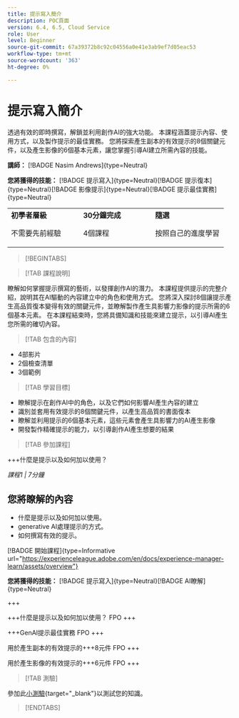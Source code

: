 ```yaml
---
title: 提示寫入簡介
description: POC頁面
version: 6.4, 6.5, Cloud Service
role: User
level: Beginner
source-git-commit: 67a39372b8c92c04556a0e41e3ab9ef7d05eac53
workflow-type: tm+mt
source-wordcount: '363'
ht-degree: 0%

---
```



# 提示寫入簡介

透過有效的即時撰寫，解鎖並利用創作AI的強大功能。 本課程涵蓋提示內容、使用方式，以及製作提示的最佳實務。 您將探索產生副本的有效提示的8個關鍵元件，以及產生影像的6個基本元素，讓您掌握引導AI建立所需內容的技能。

**講師：** [!BADGE Nasim Andrews]{type=Neutral}

**您將獲得的技能：** [!BADGE 提示寫入]{type=Neutral}[!BADGE 提示復本]{type=Neutral}[!BADGE 影像提示]{type=Neutral}[!BADGE 提示最佳實務]{type=Neutral}

<table>
    <tr>
        <td width="33%">
            <strong>初學者層級</strong>            
            <p>不需要先前經驗<p>
        </td>
          <td width="33%">
            <strong>30分鐘完成</strong>
            <p>4個課程<p>
        </td>
        <td width="33%">
            <strong>隨選</strong>
            <p>按照自己的進度學習<p>
        </td>
    </tr>
</table>

>[!BEGINTABS]

>[!TAB 課程說明]

瞭解如何掌握提示撰寫的藝術，以發揮創作AI的潛力。 本課程提供提示的完整介紹，說明其在AI驅動的內容建立中的角色和使用方式。 您將深入探討8個讓提示產生高品質復本變得有效的關鍵元件，並瞭解製作產生具影響力影像的提示所需的6個基本元素。 在本課程結束時，您將具備知識和技能來建立提示，以引導AI產生您所需的確切內容。

>[!TAB 包含的內容]

* 4部影片
* 2個檢查清單
* 3個範例

>[!TAB 學習目標]

* 瞭解提示在創作AI中的角色，以及它們如何影響AI產生內容的建立
* 識別並套用有效提示的8個關鍵元件，以產生高品質的書面復本
* 瞭解並利用提示的6個基本元素，這些元素會產生具影響力的AI產生影像
* 開發製作精確提示的能力，以引導創作AI產生想要的結果

>[!TAB 參加課程]

+++什麼是提示以及如何加以使用？

_課程1 | 7分鐘_

## 您將瞭解的內容

* 什麼是提示以及如何加以使用。
* generative AI處理提示的方式。
* 如何撰寫有效的提示。

[!BADGE 開始課程]{type=Informative url="https://experienceleague.adobe.com/en/docs/experience-manager-learn/assets/overview"}

**您將獲得的技能：** [!BADGE 提示寫入]{type=Neutral}[!BADGE AI瞭解]{type=Neutral}

+++

+++什麼是提示以及如何加以使用？
FPO
+++

+++GenAI提示最佳實務
FPO
+++

用於產生副本的有效提示的+++8元件
FPO
+++

用於產生影像的有效提示的+++6元件
FPO
+++

>[!TAB 測驗]

參加此[小測驗](https://ezpwo74vees.typeform.com/to/vsPYgbwa){target="_blank"}以測試您的知識。

>[!ENDTABS]
